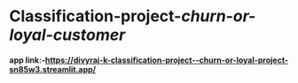 # Classification-project-*churn-or-loyal-customer*

#### app link:-https://divyraj-k-classification-project--churn-or-loyal-project-sn85w3.streamlit.app/
